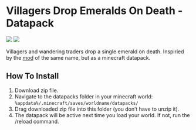 # Villagers Drop Emeralds On Death - Datapack

![](https://img.shields.io/badge/Minecraft-1.20.4-green) ![](https://img.shields.io/badge/Datapack-v1.0-blue)

Villagers and wandering traders drop a single emerald on death. Inspiried by the [mod](https://www.curseforge.com/minecraft/mc-mods/villagers-drop-emeralds-on-death) of the same name, but as a minecraft datapack.

## How To Install

1. Download zip file.
2. Navigate to the datapacks folder in your minecraft world:
   `%appdata%/.minecraft/saves/worldname/datapacks/`
3. Drag downloaded zip file into this folder (you don’t have to unzip it).
4. The datapack will be active next time you load your world. If not, run the /reload command.
